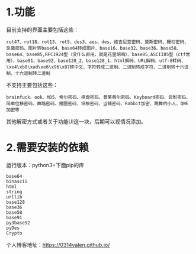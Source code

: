 # 1.功能

目前支持的界面主要包括这些：

```
rot47、rot18、rot13、rot5、des3、aes、des、维吉尼亚密码、莫斯密码、栅栏密码、凯撒密码、图片转base64、base64转成图片、base16、base32、base36、base58、base64、base85,RFC1924型（没什么卵用，就是花里胡哨）、base85,ASCII85型（ctf常用）、base91、base92、base128_2、base128_1、html解码、URL解码、utf-8转码、\xe4\xb8\xad\xe6\x96\x87转中文、字符转成二进制、二进制转成字符、二进制转十六进制、十六进制转二进制
```

不支持主要包括这些：

```
brainfuck、ook、MD5、希尔密码、棋盘密码、普莱费尔密码、Keyboard密码、云影密码、简单位移密码、曲路密码、猪圈密码、培根密码、当铺密码、Rabbit加密、跳舞的小人、QWE加密等
```

其他解密方式或者关于功能UI这一块，后期可以视情况添加。

# 2.需要安装的依赖

运行版本：python3+下面pip的库

```
base64
binascii
html
string
urllib
base128
base36
base58
base91
py3base92
pyDes
Crypto
```

个人博客地址：https://0314valen.github.io/

